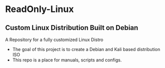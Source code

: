# ReadOnly-Linux
## Custom Linux Distribution Built on Debian
A Repository for a fully customized Linux Distro

* The goal of this project is to create a Debian and Kali based distribution ISO
* This repo is a place for manuals, scripts and configs. 

